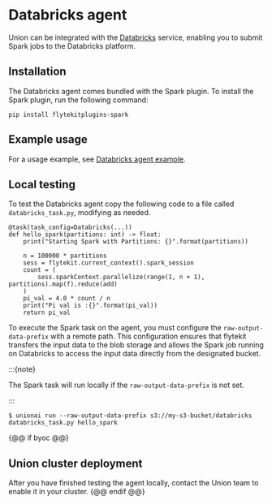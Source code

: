 # Databricks agent

Union can be integrated with the [Databricks](https://www.databricks.com/) service,
enabling you to submit Spark jobs to the Databricks platform.

## Installation

The Databricks agent comes bundled with the Spark plugin. To install the Spark plugin, run the following command:

```
pip install flytekitplugins-spark
```

## Example usage

For a usage example, see [Databricks agent example](databricks-agent-example).

## Local testing

To test the Databricks agent copy the following code to a file called `databricks_task.py`, modifying as needed.

```{code-block} python
@task(task_config=Databricks(...))
def hello_spark(partitions: int) -> float:
    print("Starting Spark with Partitions: {}".format(partitions))

    n = 100000 * partitions
    sess = flytekit.current_context().spark_session
    count = (
        sess.sparkContext.parallelize(range(1, n + 1), partitions).map(f).reduce(add)
    )
    pi_val = 4.0 * count / n
    print("Pi val is :{}".format(pi_val))
    return pi_val
```

To execute the Spark task on the agent, you must configure the `raw-output-data-prefix` with a remote path.
This configuration ensures that flytekit transfers the input data to the blob storage and allows the Spark job running on Databricks to access the input data directly from the designated bucket.

:::{note}

The Spark task will run locally if the `raw-output-data-prefix` is not set.

:::
```{code-block} shell
$ unionai run --raw-output-data-prefix s3://my-s3-bucket/databricks databricks_task.py hello_spark
```

{@@ if byoc @@}
## Union cluster deployment

After you have finished testing the agent locally, contact the Union team to enable it in your cluster.
{@@ endif @@}
